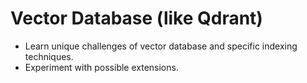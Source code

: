 # Vector Database (like Qdrant)

* Learn unique challenges of vector database and specific indexing techniques.
* Experiment with possible extensions.
